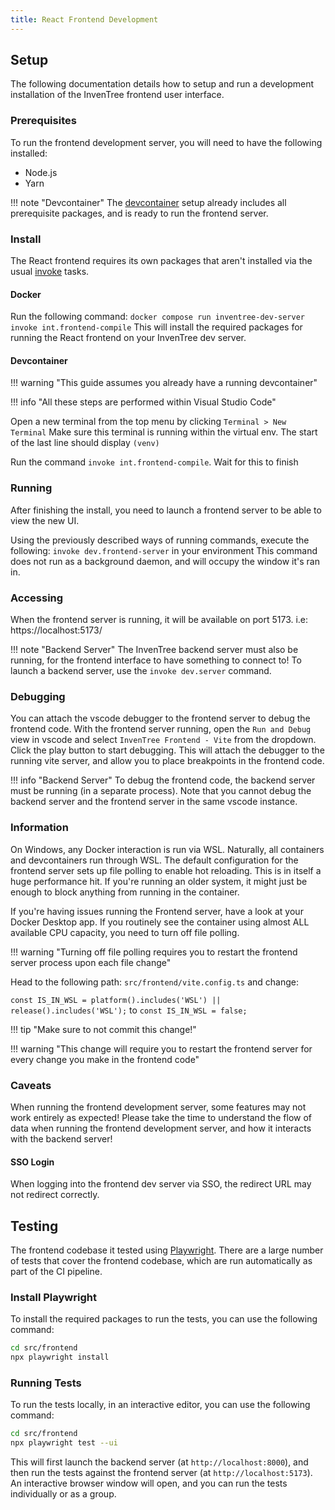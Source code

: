 ```yaml
---
title: React Frontend Development
---
```


## Setup

The following documentation details how to setup and run a development installation of the InvenTree frontend user interface.

### Prerequisites

To run the frontend development server, you will need to have the following installed:

- Node.js
- Yarn

!!! note "Devcontainer"
    The [devcontainer](./devcontainer.md) setup already includes all prerequisite packages, and is ready to run the frontend server.

### Install

The React frontend requires its own packages that aren't installed via the usual [invoke](../start/invoke.md) tasks.

#### Docker

Run the following command:
`docker compose run inventree-dev-server invoke int.frontend-compile`
This will install the required packages for running the React frontend on your InvenTree dev server.

#### Devcontainer

!!! warning "This guide assumes you already have a running devcontainer"

!!! info "All these steps are performed within Visual Studio Code"

Open a new terminal from the top menu by clicking `Terminal > New Terminal`
Make sure this terminal is running within the virtual env. The start of the last line should display `(venv)`

Run the command `invoke int.frontend-compile`. Wait for this to finish

### Running

After finishing the install, you need to launch a frontend server to be able to view the new UI.

Using the previously described ways of running commands, execute the following:
`invoke dev.frontend-server` in your environment
This command does not run as a background daemon, and will occupy the window it's ran in.

### Accessing

When the frontend server is running, it will be available on port 5173.
i.e: https://localhost:5173/

!!! note "Backend Server"
    The InvenTree backend server must also be running, for the frontend interface to have something to connect to! To launch a backend server, use the `invoke dev.server` command.

### Debugging

You can attach the vscode debugger to the frontend server to debug the frontend code. With the frontend server running, open the `Run and Debug` view in vscode and select `InvenTree Frontend - Vite` from the dropdown. Click the play button to start debugging. This will attach the debugger to the running vite server, and allow you to place breakpoints in the frontend code.

!!! info "Backend Server"
    To debug the frontend code, the backend server must be running (in a separate process). Note that you cannot debug the backend server and the frontend server in the same vscode instance.

### Information

On Windows, any Docker interaction is run via WSL. Naturally, all containers and devcontainers run through WSL.
The default configuration for the frontend server sets up file polling to enable hot reloading.
This is in itself a huge performance hit. If you're running an older system, it might just be enough to block anything from running in the container.

If you're having issues running the Frontend server, have a look at your Docker Desktop app.
If you routinely see the container using almost ALL available CPU capacity, you need to turn off file polling.

!!! warning "Turning off file polling requires you to restart the frontend server process upon each file change"

Head to the following path: `src/frontend/vite.config.ts` and change:

`const IS_IN_WSL = platform().includes('WSL') || release().includes('WSL');`
to
`const IS_IN_WSL = false;`

!!! tip "Make sure to not commit this change!"

!!! warning "This change will require you to restart the frontend server for every change you make in the frontend code"

### Caveats

When running the frontend development server, some features may not work entirely as expected! Please take the time to understand the flow of data when running the frontend development server, and how it interacts with the backend server!

#### SSO Login

When logging into the frontend dev server via SSO, the redirect URL may not redirect correctly.

## Testing

The frontend codebase it tested using [Playwright](https://playwright.dev/). There are a large number of tests that cover the frontend codebase, which are run automatically as part of the CI pipeline.

### Install Playwright

To install the required packages to run the tests, you can use the following command:

```bash
cd src/frontend
npx playwright install
```

### Running Tests

To run the tests locally, in an interactive editor, you can use the following command:

```bash
cd src/frontend
npx playwright test --ui
```

This will first launch the backend server (at `http://localhost:8000`), and then run the tests against the frontend server (at `http://localhost:5173`). An interactive browser window will open, and you can run the tests individually or as a group.
